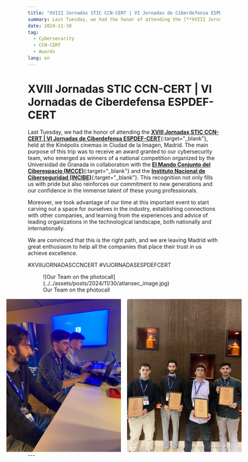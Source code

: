 ```yaml
---
title: "XVIII Jornadas STIC CCN-CERT | VI Jornadas de Ciberdefensa ESPDEF-CERT"
summary: Last Tuesday, we had the honor of attending the [**XVIII Jornadas STIC CCN-CERT | VI Jornadas de Ciberdefensa ESPDEF-CERT**](https://jornadas.ccn-cert.cni.es/es/xviiijornadas){:target="_blank"}, held at the Kinépolis cinemas in Ciudad de la Imagen, Madrid. The main purpose of this trip was to receive an award granted to our cybersecurity team, who emerged as winners of a national competition organized by the Universidad de Granada in collaboration with the [**El Mando Conjunto del Ciberespacio (MCCE)**](https://youtu.be/w7iuEEjaLYU){:target="_blank"}  and the [**Instituto Nacional de Ciberseguridad (INCIBE)**](https://www.incibe.es/){:target="_blank"}. This recognition not only fills us with pride but also reinforces our commitment to new generations and our confidence in the immense talent of these young professionals."
date: 2024-11-30
tag:
  - Cybersecurity
  - CCN-CERT
  - Awards
lang: en
---
```


# XVIII Jornadas STIC CCN-CERT | VI Jornadas de Ciberdefensa ESPDEF-CERT

Last Tuesday, we had the honor of attending the [**XVIII Jornadas STIC CCN-CERT | VI Jornadas de Ciberdefensa ESPDEF-CERT**](https://jornadas.ccn-cert.cni.es/es/xviiijornadas){:target="_blank"}, held at the Kinépolis cinemas in Ciudad de la Imagen, Madrid. The main purpose of this trip was to receive an award granted to our cybersecurity team, who emerged as winners of a national competition organized by the Universidad de Granada in collaboration with the [**El Mando Conjunto del Ciberespacio (MCCE)**](https://youtu.be/w7iuEEjaLYU){:target="_blank"} and the [**Instituto Nacional de Ciberseguridad (INCIBE)**](https://www.incibe.es/){:target="_blank"}. This recognition not only fills us with pride but also reinforces our commitment to new generations and our confidence in the immense talent of these young professionals.

<!-- more -->

Moreover, we took advantage of our time at this important event to start carving out a space for ourselves in the industry, establishing connections with other companies, and learning from the experiences and advice of leading organizations in the technological landscape, both nationally and internationally.

We are convinced that this is the right path, and we are leaving Madrid with great enthusiasm to help all the companies that place their trust in us achieve excellence.

\#XVIIIJORNADASCCNCERT
\#VIJORNADASESPDEFCERT

<figure markdown="span">
    ![Our Team on the photocall](../../assets/posts/2024/11/30/atlansec_image.jpg)
  <figcaption>Our Team on the photocall</figcaption>
</figure>

<div style="display: flex; flex-direction:row; justify-content: center; gap: 1rem; margin-top: 1rem;">
<img src="/assets/posts/2024/11/30/Atlansec_coworking.jpg" alt="Our Team at coworking zone" style="height: 400px"/>

<img src="/assets/posts/2024/11/30/Atlansec_award.jpg" alt="Our Team with the Award" style="height: 400px"/>
</div>
--- 